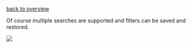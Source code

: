 [back to overview](README.md)

Of course multiple searches are supported and filters can be saved and restored.

![](assets/multiple-filters.png)
